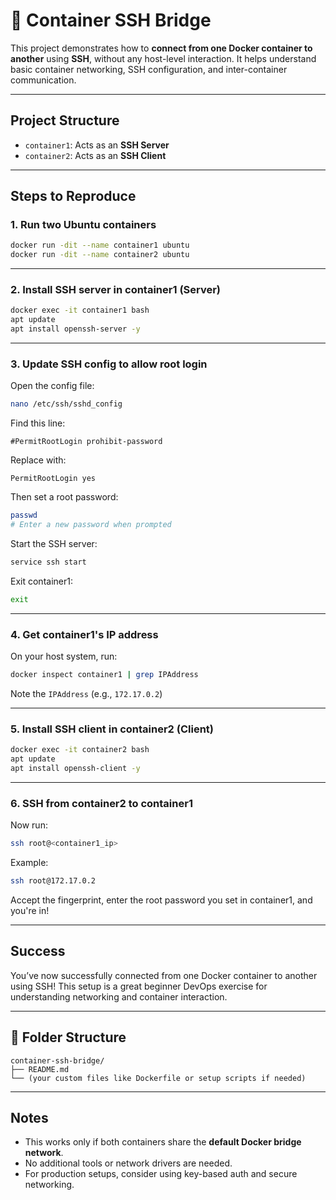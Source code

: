 # 🔗 Container SSH Bridge

This project demonstrates how to **connect from one Docker container to another** using **SSH**, without any host-level interaction. It helps understand basic container networking, SSH configuration, and inter-container communication.

---

##  Project Structure

- `container1`: Acts as an **SSH Server**
- `container2`: Acts as an **SSH Client**

---

##  Steps to Reproduce

###  1. Run two Ubuntu containers

```bash
docker run -dit --name container1 ubuntu
docker run -dit --name container2 ubuntu
```

---

### 2. Install SSH server in container1 (Server)

```bash
docker exec -it container1 bash
apt update
apt install openssh-server -y
```

---

###  3. Update SSH config to allow root login

Open the config file:
```bash
nano /etc/ssh/sshd_config
```

Find this line:
```text
#PermitRootLogin prohibit-password
```

Replace with:
```text
PermitRootLogin yes
```

Then set a root password:
```bash
passwd
# Enter a new password when prompted
```

Start the SSH server:
```bash
service ssh start
```

Exit container1:
```bash
exit
```

---

###  4. Get container1's IP address

On your host system, run:
```bash
docker inspect container1 | grep IPAddress
```

Note the `IPAddress` (e.g., `172.17.0.2`)

---

###  5. Install SSH client in container2 (Client)

```bash
docker exec -it container2 bash
apt update
apt install openssh-client -y
```

---

###  6. SSH from container2 to container1

Now run:
```bash
ssh root@<container1_ip>
```

Example:
```bash
ssh root@172.17.0.2
```

Accept the fingerprint, enter the root password you set in container1, and you're in!

---

##  Success

You’ve now successfully connected from one Docker container to another using SSH! This setup is a great beginner DevOps exercise for understanding networking and container interaction.

---

## 📂 Folder Structure

```
container-ssh-bridge/
├── README.md
└── (your custom files like Dockerfile or setup scripts if needed)
```

---

## Notes

- This works only if both containers share the **default Docker bridge network**.
- No additional tools or network drivers are needed.
- For production setups, consider using key-based auth and secure networking.



